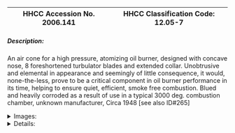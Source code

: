 | **HHCC Accession No. 2006.141** |**HHCC Classification Code:  12.05-7**|
| ----------- | ----------- |
##### Description:
An air cone for a high pressure, atomizing oil burner, designed with concave nose, 8 foreshortened turbulator blades and extended collar. Unobtrusive and elemental in appearance and seemingly of little consequence, it would, none-the-less, prove to be a critical component in oil burner performance in its time, helping to ensure quiet, efficient, smoke free combustion. Blued and heavily corroded as a result of use in a typical 3000 deg. combustion chamber, unknown manufacturer, Circa 1948 [see also ID#265]


<details>
	<summary>Images:</summary>
<div class="gallery gallery-wrapper--full" contenteditable="false" data-is-empty="false" data-translation="Add images" data-columns="6">
<figure class="gallery__item"><a href="#DOMAIN_NAME#gallery/12.05-7.jpg" data-size="1886x1057"><img src="#DOMAIN_NAME#gallery/12.05-7-thumbnail.jpg" alt=""></a></figure>
</div>
</details>


<details>
	<summary>Details:</summary>

##### Group:
12.05 Pressure Atomizing Oil Burner Equipment and Systems - Firing Assemblies

##### Make:
Unknown

##### Manufacturer:
Unknown

##### Model:
Unknown

##### Serial No.:


##### Size:
5 inch dia x 1.5 inches

##### Weight:
1.3 lbs.

##### Circa:
1948

##### Rating:
Exhibit, education, and research quality, exemplifies the range of unobtrusive, seemly elemental component parts on which the performance of automatic oil burners would be desperately depend in the middle years of the 20th century

##### Patent Date/Number:


##### Provenance:
From York County (York Region) Ontario, once a rich agricultural hinterlands, attracting early settlement in the last years of the 18th century. Located on the north slopes of the Oak Ridges Moraine, within 20 miles of Toronto, the County would also attract early ex-urban development, to be come a wealthy market place for the emerging household and consumer technologies of the early and mid 20th century. 

This artifact was discovered in the 1950's in the used stock of T. H. Oliver, Refrigeration and Electric Sales and Service, Aurora, Ontario, an early worker in the field of agricultural, industrial and consumer technology. 

Used on an automatic oil heating system, in an estate home, in York County [York Region] north of Toronto

##### Type and Design:
Cast iron
Equipped with machined collar for light pressed fit on oil burner firing tube
Hole for screw attachment 
Eight, foreshortened, diagonally cast turbulator blades
Concave face
Extended collar
Blued and heavily corroded showing the effect of normal use in high temperature 3000 deg, combustion chamber

##### Construction:


##### Material:


##### Special Features:


##### Accessories:


##### Capacities:


##### Performance Characteristics:


##### Operation:


##### Control and Regulation:


##### Targeted Market Segment:


##### Consumer Acceptance:


##### Merchandising:


##### Market Price:


##### Technological Significance:
The simple, crude air cone, a piece of sand moulded and machined cast iron, would come to represent much of the challenge faced in squeezing acceptable levels of reliable performance out of the high pressure atomizing oil burner, given the state of that technology in the early and mid 20th century. 
In this period, experiments in refractory, air cone, air turbulator, nozzle, electrode and oil pump design would be endless, in an attempt to optimize a technology which refused to be optimized, until significant redesign and re-configuring of the high pressure atomizing burner took place in the latter years of the century. [See Reference 1]      
This seemingly simple, elemental device stands as a reminder of the system of often crudely fashioned, empirically derived, interrelated and mutually supporting component parts on which the safe, reliable and efficient operation of automatic oil heating for the Canadian home would depend in the mid 20th century.

##### Industrial Significance:
Many variations in air cone design are to be found, reflecting the practice of the period. Each manufacturer would experiment to find the configuration best suited to  his equipment's performance ' see ID#264

##### Socio-economic Significance:


##### Socio-cultural Significance:


##### Donor:
G. Leslie Oliver, The T. H. Oliver HVACR Collection

##### HHCC Storage Location:


##### Tracking:


##### Bibliographic References:
See 'Service on Pressure Burners, Details on Handling Oil Pumping Troubles, J. W. Schulz, Better Oil Heating, A Service Guide, Fueloil and Oil Heating, N.Y., 1959

##### Notes:


##### Related Reports:

</details>

